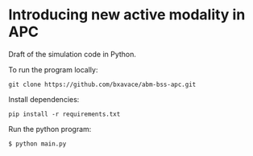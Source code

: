 # Introducing new active modality in APC
Draft of the simulation code in Python.

To run the program locally:

```
git clone https://github.com/bxavace/abm-bss-apc.git
```

Install dependencies:
```
pip install -r requirements.txt
```

Run the python program:

```
$ python main.py
```